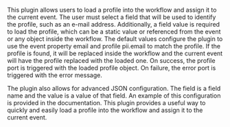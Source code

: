 This plugin allows users to load a profile into the workflow and assign it to the current event. The user must select a field that will be used to identify the profile, such as an e-mail address. Additionally, a field value is required to load the profile, which can be a static value or referenced from the event or any object inside the workflow. The default values configure the plugin to use the event property email and profile pii.email to match the profile. If the profile is found, it will be replaced inside the workflow and the current event will have the profile replaced with the loaded one. On success, the profile port is triggered with the loaded profile object. On failure, the error port is triggered with the error message.

The plugin also allows for advanced JSON configuration. The field is a field name and the value is a value of that field. An example of this configuration is provided in the documentation. This plugin provides a useful way to quickly and easily load a profile into the workflow and assign it to the current event.
